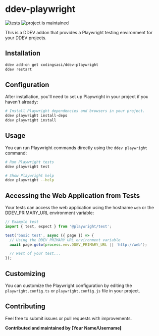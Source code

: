 # ddev-playwright

[![tests](https://github.com/codingsasi/ddev-playwright/actions/workflows/tests.yml/badge.svg)](https://github.com/codingsasi/ddev-playwright/actions/workflows/tests.yml) ![project is maintained](https://img.shields.io/maintenance/yes/2024.svg)

This is a DDEV addon that provides a Playwright testing environment for your DDEV projects.

## Installation

```bash
ddev add-on get codingsasi/ddev-playwright
ddev restart
```

## Configuration

After installation, you'll need to set up Playwright in your project if you haven't already:

```bash
# Install Playwright dependencies and browsers in your project.
ddev playwright install-deps
ddev playwright install

```

## Usage

You can run Playwright commands directly using the `ddev playwright` command:

```bash
# Run Playwright tests
ddev playwright test

# Show Playwright help
ddev playwright --help
```

## Accessing the Web Application from Tests

Your tests can access the web application using the hostname `web` or the DDEV_PRIMARY_URL environment variable:

```javascript
// Example test
import { test, expect } from '@playwright/test';

test('basic test', async ({ page }) => {
  // Using the DDEV_PRIMARY_URL environment variable
  await page.goto(process.env.DDEV_PRIMARY_URL || 'http://web');

  // Rest of your test...
});
```

## Customizing

You can customize the Playwright configuration by editing the `playwright.config.ts` or `playwright.config.js` file in your project.

## Contributing

Feel free to submit issues or pull requests with improvements.

**Contributed and maintained by [Your Name/Username]**
